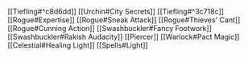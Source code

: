 [[Tiefling#^c8d6dd]]
[[Urchin#City Secrets]]
[[Tiefling#^3c718c]]
[[Rogue#Expertise]]
[[Rogue#Sneak Attack]]
[[Rogue#Thieves' Cant]]
[[Rogue#Cunning Action]]
[[Swashbuckler#Fancy Footwork]]
[[Swashbuckler#Rakish Audacity]]
[[Piercer]]
[[Warlock#Pact Magic]]
[[Celestial#Healing Light]]
[[Spells#Light]]
